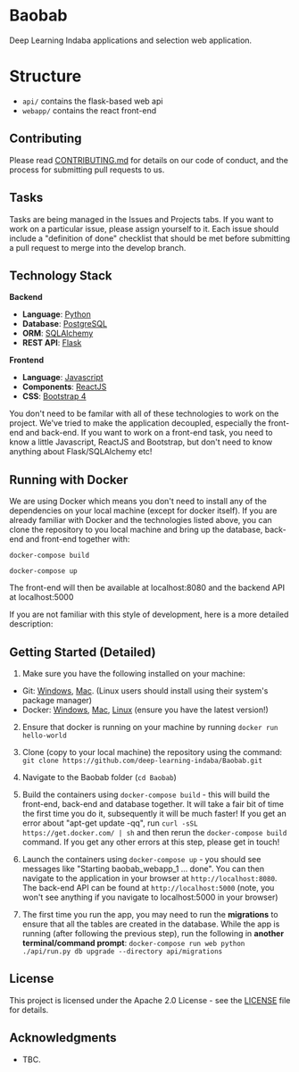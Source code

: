 # Baobab

Deep Learning Indaba applications and selection web application.

# Structure

- `api/` contains the flask-based web api
- `webapp/` contains the react front-end

## Contributing

Please read [CONTRIBUTING.md](CONTRIBUTING.md) for details on our code of conduct, and the process for submitting pull requests to us.

## Tasks

Tasks are being managed in the Issues and Projects tabs. If you want to work on a particular issue, please assign yourself to it. Each issue should include a "definition of done" checklist that should be met before submitting a pull request to merge into the develop branch. 

## Technology Stack
**Backend**
* **Language**: [Python](https://www.python.org/)
* **Database**: [PostgreSQL](https://www.postgresql.org/)
* **ORM**: [SQLAlchemy](https://www.sqlalchemy.org/)
* **REST API**: [Flask](http://flask.pocoo.org/)

**Frontend**
* **Language**: [Javascript](https://developer.mozilla.org/bm/docs/Web/JavaScript)
* **Components**: [ReactJS](https://reactjs.org/)
* **CSS**: [Bootstrap 4](https://getbootstrap.com/)

You don't need to be familar with all of these technologies to work on the project. We've tried to make the application decoupled, especially the front-end and back-end. If you want to work on a front-end task, you need to know a little Javascript, ReactJS and Bootstrap, but don't need to know anything about Flask/SQLAlchemy etc!  

## Running with Docker
We are using Docker which means you don't need to install any of the dependencies on your local machine (except for docker itself). If you are already familiar with Docker and the technologies listed above, you can clone the repository to you local machine and bring up the database, back-end and front-end together with:

```docker-compose build```

```docker-compose up```

The front-end will then be available at localhost:8080 and the backend API at localhost:5000

If you are not familiar with this style of development, here is a more detailed description:

## Getting Started (Detailed)
1. Make sure you have the following installed on your machine:
* Git: [Windows](https://git-scm.com/download/win), [Mac](https://git-scm.com/download/mac). (Linux users should install using their system's package manager)
* Docker: [Windows](https://docs.docker.com/docker-for-windows/install/), [Mac](https://docs.docker.com/docker-for-mac/install/), [Linux](https://docs.docker.com/install/linux/docker-ce/ubuntu/) (ensure you have the latest version!)

2. Ensure that docker is running on your machine by running ```docker run hello-world``` 

3. Clone (copy to your local machine) the repository using the command:
```git clone https://github.com/deep-learning-indaba/Baobab.git```

4. Navigate to the Baobab folder (```cd Baobab```)

5. Build the containers using ```docker-compose build``` -  this will build the front-end, back-end and database together.
It will take a fair bit of time the first time you do it, subsequently it will be much faster! If you get an error about "apt-get update -qq", run ```curl -sSL https://get.docker.com/ | sh``` and then rerun the ```docker-compose build``` command. If you get any other errors at this step, please get in touch! 

6. Launch the containers using ```docker-compose up``` - you should see messages like "Starting baobab_webapp_1 ... done". You can then navigate to the application in your browser at ```http://localhost:8080```. The back-end API can be found at ```http://localhost:5000``` (note, you won't see anything if you navigate to localhost:5000 in your browser) 

7. The first time you run the app, you may need to run the **migrations** to ensure that all the tables are created in the database. While the app is running (after following the previous step), run the following in **another terminal/command prompt**: ```docker-compose run web python ./api/run.py db upgrade --directory api/migrations```

## License

This project is licensed under the Apache 2.0 License - see the [LICENSE](LICENSE) file for details.

## Acknowledgments

* TBC.
